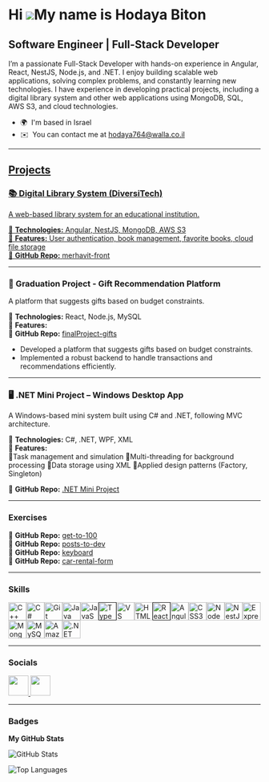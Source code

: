 Hi ![](https://user-images.githubusercontent.com/18350557/176309783-0785949b-9127-417c-8b55-ab5a4333674e.gif)My name is Hodaya Biton
====================================================================================================================================

Software Engineer | Full-Stack Developer
----------------------------------------

I’m a passionate Full-Stack Developer with hands-on experience in Angular, React, NestJS, Node.js, and .NET. I enjoy building scalable web applications, solving complex problems, and constantly learning new technologies. I have experience in developing practical projects, including a digital library system and other web applications using MongoDB, SQL, AWS S3, and cloud technologies.

*   🌍  I'm based in Israel
*   ✉️  You can contact me at [hodaya764@walla.co.il](mailto:hodaya764@walla.co.il)<a href="https://www.github.com/hodaya03" target="_blank" rel="noreferrer">

---

##  Projects  

### 📚 Digital Library System (DiversiTech)  
A web-based library system for an educational institution.  

🔹 **Technologies:** Angular, NestJS, MongoDB, AWS S3  
🔹 **Features:** User authentication, book management, favorite books, cloud file storage  
🔹 **GitHub Repo:** [merhavit-front](https://github.com/diversi-tech/merhavit-front)  

---

### 🎁 Graduation Project - Gift Recommendation Platform  
A platform that suggests gifts based on budget constraints.  

🔹 **Technologies:** React, Node.js, MySQL  
🔹 **Features:**  
🔹 **GitHub Repo:** [finalProject-gifts](https://github.com/hodaya03/finalProject-gifts)  
  - Developed a platform that suggests gifts based on budget constraints.  
  - Implemented a robust backend to handle transactions and recommendations efficiently.  

---

### 🖥 .NET Mini Project – Windows Desktop App 
A Windows-based mini system built using C# and .NET, following MVC architecture.

🔹 **Technologies:** C#, .NET, WPF, XML  
🔹 **Features:**  
🔹Task management and simulation
🔹Multi-threading for background processing
🔹Data storage using XML
🔹Applied design patterns (Factory, Singleton)

🔹 **GitHub Repo:** [.NET Mini Project](https://github.com/sYosefi/dotNet5784_5100_2542)  




---

###  Exercises  
🔹 **GitHub Repo:** [get-to-100](https://github.com/hodaya03/exercises-get-to-100)  
🔹 **GitHub Repo:** [posts-to-dev](https://github.com/hodaya03/exercises-posts_to_dev)  
🔹 **GitHub Repo:** [keyboard](https://github.com/hodaya03/exercises-keyboard)  
🔹 **GitHub Repo:** [car-rental-form](https://github.com/hodaya03/exercises-car-rental-form)  

---

### Skills  
<p align="left">
<a href="https://docs.microsoft.com/en-us/cpp/?view=msvc-170" target="_blank" rel="noreferrer"><img src="https://raw.githubusercontent.com/danielcranney/readme-generator/main/public/icons/skills/cplusplus-colored.svg" width="36" height="36" alt="C++" /></a><a href="https://docs.microsoft.com/en-us/dotnet/csharp/" target="_blank" rel="noreferrer"><img src="https://raw.githubusercontent.com/danielcranney/readme-generator/main/public/icons/skills/csharp-colored.svg" width="36" height="36" alt="C#" /></a><a href="https://git-scm.com/" target="_blank" rel="noreferrer"><img src="https://raw.githubusercontent.com/danielcranney/readme-generator/main/public/icons/skills/git-colored.svg" width="36" height="36" alt="Git" /></a><a href="https://www.oracle.com/java/" target="_blank" rel="noreferrer"><img src="https://raw.githubusercontent.com/danielcranney/readme-generator/main/public/icons/skills/java-colored.svg" width="36" height="36" alt="Java" /></a><a href="https://developer.mozilla.org/en-US/docs/Web/JavaScript" target="_blank" rel="noreferrer"><img src="https://raw.githubusercontent.com/danielcranney/readme-generator/main/public/icons/skills/javascript-colored.svg" width="36" height="36" alt="JavaScript" /></a><a href="                               " target="_blank" rel="noreferrer"><img src="https://raw.githubusercontent.com/danielcranney/readme-generator/main/public/icons/skills/typescript-colored.svg" width="36" height="36" alt="TypeScript" /></a><a href="https://code.visualstudio.com/" target="_blank" rel="noreferrer"><img src="https://raw.githubusercontent.com/danielcranney/readme-generator/main/public/icons/skills/visualstudiocode.svg" width="36" height="36" alt="VS Code" /></a><a href="https://developer.mozilla.org/en-US/docs/Glossary/HTML5" target="_blank" rel="noreferrer"><img src="https://raw.githubusercontent.com/danielcranney/readme-generator/main/public/icons/skills/html5-colored.svg" width="36" height="36" alt="HTML5" /></a><a href="                    " target="_blank" rel="noreferrer"><img src="https://raw.githubusercontent.com/danielcranney/readme-generator/main/public/icons/skills/react-colored.svg" width="36" height="36" alt="React" /></a><a href="https://angular.io/" target="_blank" rel="noreferrer"><img src="https://raw.githubusercontent.com/danielcranney/readme-generator/main/public/icons/skills/angularjs-colored.svg" width="36" height="36" alt="Angular" /></a><a href="https://www.w3.org/TR/CSS/#css" target="_blank" rel="noreferrer"><img src="https://raw.githubusercontent.com/danielcranney/readme-generator/main/public/icons/skills/css3-colored.svg" width="36" height="36" alt="CSS3" /></a><a href="https://nodejs.org/en/" target="_blank" rel="noreferrer"><img src="https://raw.githubusercontent.com/danielcranney/readme-generator/main/public/icons/skills/nodejs-colored.svg" width="36" height="36" alt="NodeJS" /></a><a href="https://docs.nestjs.com/" target="_blank" rel="noreferrer"><img src="https://raw.githubusercontent.com/danielcranney/readme-generator/main/public/icons/skills/nestjs-colored.svg" width="36" height="36" alt="NestJS" /></a><a href="https://expressjs.com/" target="_blank" rel="noreferrer"><img src="https://raw.githubusercontent.com/danielcranney/readme-generator/main/public/icons/skills/express-colored.svg" width="36" height="36" alt="Express" /></a><a href="https://www.mongodb.com/" target="_blank" rel="noreferrer"><img src="https://raw.githubusercontent.com/danielcranney/readme-generator/main/public/icons/skills/mongodb-colored.svg" width="36" height="36" alt="MongoDB" /></a><a href="https://www.mysql.com/" target="_blank" rel="noreferrer"><img src="https://raw.githubusercontent.com/danielcranney/readme-generator/main/public/icons/skills/mysql-colored.svg" width="36" height="36" alt="MySQL" /></a><a href="https://aws.amazon.com" target="_blank" rel="noreferrer"><img src="https://raw.githubusercontent.com/danielcranney/readme-generator/main/public/icons/skills/aws-colored.svg" width="36" height="36" alt="Amazon Web Services" /></a><a href="https://dotnet.microsoft.com/en-us/" target="_blank" rel="noreferrer"><img src="https://raw.githubusercontent.com/danielcranney/readme-generator/main/public/icons/skills/dot-net-colored.svg" width="36" height="36" alt=".NET" /></a>
                    </p>

---

  ### Socials

<a href="https://www.github.com/hodaya03" target="_blank" rel="noreferrer">
  <img src="https://raw.githubusercontent.com/danielcranney/readme-generator/main/public/icons/socials/github.svg" width="40" height="40"/>
</a>
<a href="https://www.linkedin.com/in/hodaya-biton-b67a7a348" target="_blank" rel="noreferrer">
  <img src="https://raw.githubusercontent.com/danielcranney/readme-generator/main/public/icons/socials/linkedin.svg" width="40" height="40"/>
</a>

---

                    
### Badges  

**My GitHub Stats**

![GitHub Stats](https://github-stats-alpha.vercel.app/api?username=hodaya03&show_icons=true&hide_border=true&title_color=0891b2&text_color=ffffff&icon_color=0891b2&bg_color=1c1917)

![Top Languages](https://github-readme-stats.vercel.app/api/top-langs/?username=hodaya03&langs_count=10&title_color=0891b2&text_color=ffffff&icon_color=0891b2&bg_color=1c1917&hide_border=true&locale=en&custom_title=Top%20Languages)


<!--
👋 Hi, I'm Hodaya Biton!

🚀 Software Engineer | Full-Stack Developer

📍 Israel | 📧 hodaya764@walla.co.il

💡 About Me

I’m a passionate Full-Stack Developer with hands-on experience in Angular, React, NestJS, Node.js, and .NET. I enjoy building scalable web applications, solving complex problems, and constantly learning new technologies.

I have experience in developing practical projects, including a digital library system and other web applications using MongoDB, SQL, AWS S3, and cloud technologies.

🛠 Tech Stack

Languages & Frameworks:

Frontend: Angular, React, TypeScript, JavaScript

Backend: NestJS, Node.js, C#, C++

Databases: SQL, MongoDB

Cloud Services: AWS S3

Development Tools:

GitHub, SourceTree, Postman, Virtual Machine
Visual Studio Code, Visual Studio, SQL Server

🌟 Projects

📚 Digital Library System (DiversiTech)

A web-based library system for an educational institution.

🔹 Technologies: Angular, NestJS, MongoDB, AWS S3

🔹 Features: User authentication, book management, favorite books, cloud file storage

🔹 GitHub Repo: https://github.com/diversi-tech/merhavit-front   

🖥 Windows App - .NET Mini Project

A Windows-based mini project developed using C# and .NET.

🔹 Technologies: C#, .NET

📚 Education

🎓 Software Engineering Track (2022-2024) - Academic Center Lev (MAHAT)

🎓 B.Ed in Computer Science Education (In progress)

🌍 Languages

🇮🇱 Hebrew - Native | 🇬🇧 English - High level


-->
<!--
**hodaya03/hodaya03** is a ✨ _special_ ✨ repository because its `README.md` (this file) appears on your GitHub profile.

Here are some ideas to get you started:

- 🔭 I’m currently working on ...
- 🌱 I’m currently learning ...
- 👯 I’m looking to collaborate on ...
- 🤔 I’m looking for help with ...
- 💬 Ask me about ...
- 📫 How to reach me: ...
- 😄 Pronouns: ...
- ⚡ Fun fact: ...
-->

